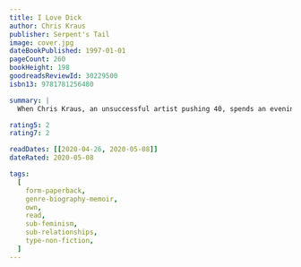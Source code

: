 ```yaml
---
title: I Love Dick
author: Chris Kraus
publisher: Serpent's Tail
image: cover.jpg
dateBookPublished: 1997-01-01
pageCount: 260
bookHeight: 198
goodreadsReviewId: 30229500
isbn13: 9781781256480

summary: |
  When Chris Kraus, an unsuccessful artist pushing 40, spends an evening with a rogue academic named Dick, she falls madly and inexplicably in love, enlisting her husband in her haunted pursuit. Dick proposes a kind of game between them, but when he fails to answer their letters Chris continues alone, transforming an adolescent infatuation into a new form of philosophy.

rating5: 2
rating7: 2

readDates: [[2020-04-26, 2020-05-08]]
dateRated: 2020-05-08

tags:
  [
    form-paperback,
    genre-biography-memoir,
    own,
    read,
    sub-feminism,
    sub-relationships,
    type-non-fiction,
  ]
---
```

